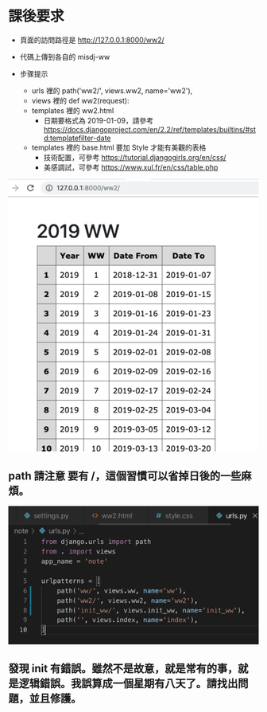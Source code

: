 # 課後要求

- 頁面的訪問路徑是 http://127.0.0.1:8000/ww2/
- 代碼上傳到各自的  misdj-ww
- 步骤提示

  - urls 裡的 path('ww2/', views.ww2, name='ww2'),
  - views 裡的 def ww2(request):
  - templates 裡的 ww2.html
    - 日期要格式為 2019-01-09，請參考  https://docs.djangoproject.com/en/2.2/ref/templates/builtins/#std:templatefilter-date
  - templates 裡的 base.html 要加 Style 才能有美觀的表格
    - 技術配置，可參考 https://tutorial.djangogirls.org/en/css/
    - 美感調試，可參考 https://www.xul.fr/en/css/table.php

![Step1](img/51v2.png)


## path 請注意 要有 /，這個習慣可以省掉日後的一些麻煩。
![Step1](img/52.png)

## 發現 init 有錯誤。雖然不是故意，就是常有的事，就是逻辑錯誤。我誤算成一個星期有八天了。請找出問題，並且修護。
